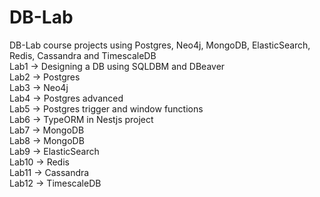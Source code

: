 # DB-Lab
DB-Lab course projects using Postgres, Neo4j, MongoDB, ElasticSearch, Redis, Cassandra and TimescaleDB
<br/>
Lab1 -> Designing a DB using SQLDBM and DBeaver<br/>
Lab2 -> Postgres<br/>
Lab3 -> Neo4j<br/>
Lab4 -> Postgres advanced<br/>
Lab5 -> Postgres trigger and window functions<br/>
Lab6 -> TypeORM in Nestjs project<br/>
Lab7 -> MongoDB<br/>
Lab8 -> MongoDB<br/>
Lab9 -> ElasticSearch<br/>
Lab10 -> Redis<br/>
Lab11 -> Cassandra<br/>
Lab12 -> TimescaleDB<br/>
